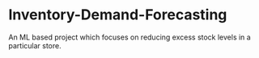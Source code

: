 # Inventory-Demand-Forecasting
An ML based project which focuses on reducing excess stock levels in a particular store.
